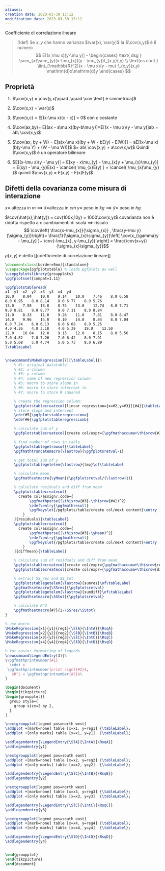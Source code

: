 ```yaml
---
aliases: 
creation date: 2023-03-30 13:12
modification date: 2023-03-30 13:12
---
```


Coefficiente di correlazione lineare

>[!def]
>Se $x,y$ che hanno varianza $\var(x), \var(y)$
 >la $\cov(x,y)$ è il numero
>$$ E[(x,\mu x)(y-\mu y)] - \begin{cases}
>\text{ dsg } \sum_{x}\sum_{y}(x-\mu_{x})(y - \mu_{y})f_{x,y}(,y) \\
>\text{os cont } \iint_{\mathbb{R}^2}(x - \mu x)(y - mu) f_{x,y}(x,y) \mathrm{d}x\mathrm{d}y
>\end{cases} $$


## Proprietà
1. $\cov(x,y) = \cov(y,x)\quad ;\quad \cov \text{ è simmetrica}$
2. $\cov(x,x) = \var(x)$
3. $\cov(x,c) = E[(x-\mu x)(c - c)] = 0$ con $c$ costante
4. $\cov(ax,by)= E[(ax - a\mu x)(by-b\mu y)]=E[(x - \mu x)(y - \mu y)]ab = ab\ \cov(x,y)$
5. $\cov(ax, by + W) = E[a(x-\mu x)(by + W - bE(y) - E(W))] = aE[(x-\mu x)(b(y-\mu Y) + (W - \mu W))]$
   $= ab\ \cov(x,y) + a\cov(x,w)$
   Quindi $\cov(x,y)$ è un operatore bilineare
   
6. $E[(x-\mu x)(y - \mu y)] = E[xy - x\mu_{y} - \mu_{x}y + \mu_{x}\mu_{y}] = E(xy) - \mu_{y}E(x) - \cancel{ \mu_{x}E(y) } + \cancel{ \mu_{x}\mu_{y} }$
   quindi $\cov(x,y) = E(x,y) - E(x)E(y)$

## Difetti della covarianza come misura di interazione

$x =$ altezza in $m$ $\implies$ $\hat{x} =$altezza in $cm$
$y =$ peso in $kg \implies \hat{y} =$ peso in $hg$

$\cov(\hat{x},\hat{y}) = cov(100x,10y) = 1000\cov(x,y)$
covarianza non è ridotta rispetto a $c$ cambiamenti di scala $\implies$ riscalo
$$ \cov\left( \frac{x-\mu_{x}}{\sigma_{x}} , \frac{y-\mu y}{\sigma_{y}}\right)= \frac{1}{\sigma_{x}\sigma_{y}}\left[ \cov(x_{\gamma}y - \mu_{y} )+ \cov(-\mu_{x}, y-\mu_{y}) \right]  = \frac{\cov(x+y)}{\sigma_{x}\sigma_{y}}$$

$\rho(x,y)$ è detto [[coefficiente di correlazione lineare]]

```tikz
\documentclass[border=5mm]{standalone}
\usepackage{pgfplotstable} % loads pgfplots as well
\usepgfplotslibrary{groupplots}
\pgfplotsset{compat=1.11}

\pgfplotstableread{
x1  y1  x2  y2  x3  y3  x4  y4
10.0    8.04    10.0    9.14    10.0    7.46    8.0 6.58
8.0 6.95    8.0 8.14    8.0 6.77    8.0 5.76
13.0    7.58    13.0    8.74    13.0    12.74   8.0 7.71
9.0 8.81    9.0 8.77    9.0 7.11    8.0 8.84
11.0    8.33    11.0    9.26    11.0    7.81    8.0 8.47
14.0    9.96    14.0    8.10    14.0    8.84    8.0 7.04
6.0 7.24    6.0 6.13    6.0 6.08    8.0 5.25
4.0 4.26    4.0 3.10    4.0 5.39    19.0    12.50
12.0    10.84   12.0    9.13    12.0    8.15    8.0 5.56
7.0 4.82    7.0 7.26    7.0 6.42    8.0 7.91
5.0 5.68    5.0 4.74    5.0 5.73    8.0 6.89
}\tableLabel


\newcommand\MakeRegression[7][\tableLabel]{%
    % #1: original datatable
    % #2: x-column
    % #3: y-column
    % #4: name of new regression column
    % #5: macro to store slope in
    % #6: macro to store intercept in
    % #7: macro to store R squared

    % create the regression column:
    \pgfplotstablecreatecol[linear regression={x=#2,y=#3}]{#4}{\tableLabel}
    % store slope and intercept
    \edef#5{\pgfplotstableregressiona}
    \edef#6{\pgfplotstableregressionb}

    % calculate sum of y
    \pgfplotstablecreatecol[create col/expr={\pgfmathaccuma+\thisrow{#3}}]{tmp}{\tableLabel}

    % find number of rows in table
    \pgfplotstablegetrowsof{\tableLabel}
    \pgfmathtruncatemacro{\lastrow}{\pgfplotsretval-1}

    % get total sum of y
    \pgfplotstablegetelem{\lastrow}{tmp}\of\tableLabel

    % calculate mean
    \pgfmathsetmacro{\yMean}{\pgfplotsretval/(\lastrow+1)}

    % calculate residuals and diff from mean
    \pgfplotstablecreatecol[
      create col/assign/.code={
           \pgfmathparse{(\thisrow{#3}-\thisrow{#4})^2}
           \edef\entry{\pgfmathresult}
           \pgfkeyslet{/pgfplots/table/create col/next content}\entry
        }
    ]{residuals}{\tableLabel}
    \pgfplotstablecreatecol[
      create col/assign/.code={
           \pgfmathparse{(\thisrow{#3}-\yMean)^2}
           \edef\entry{\pgfmathresult}
           \pgfkeyslet{/pgfplots/table/create col/next content}\entry
        }
    ]{diffmean}{\tableLabel}

    % calculate sum of residuals and diff from mean
    \pgfplotstablecreatecol[create col/expr={\pgfmathaccuma+\thisrow{residuals}}]{sumres}{\tableLabel}
    \pgfplotstablecreatecol[create col/expr={\pgfmathaccuma+\thisrow{diffmean}}]{sumdiff}{\tableLabel}

    % extract SS_res and SS_tot
    \pgfplotstablegetelem{\lastrow}{sumres}\of\tableLabel
    \pgfmathsetmacro{\SSres}{\pgfplotsretval}
    \pgfplotstablegetelem{\lastrow}{sumdiff}\of\tableLabel
    \pgfmathsetmacro{\SStot}{\pgfplotsretval}

    % calculate R^2
    \pgfmathsetmacro{#7}{1-\SSres/\SStot}
}

% use macro
\MakeRegression{x1}{y1}{reg1}{\SlA}{\IntA}{\RsqA}
\MakeRegression{x2}{y2}{reg2}{\SlB}{\IntB}{\RsqB}
\MakeRegression{x3}{y3}{reg3}{\SlC}{\IntC}{\RsqC}
\MakeRegression{x4}{y4}{reg4}{\SlD}{\IntD}{\RsqD}

% for easier formatting of legends
\newcommand\LegendEntry[3]{%
$\pgfmathprintnumber{#1}
  \cdot x 
 \pgfmathprintnumber[print sign]{#2}$,
   $R^2 = \pgfmathprintnumber{#3}$%
}

\begin{document}
\begin{tikzpicture}
\begin{groupplot}[
  group style={
    group size=2 by 2,
  }
]

\nextgroupplot[legend pos=north west]
\addplot +[mark=none] table [x=x1, y=reg1] {\tableLabel};
\addplot +[only marks] table [x=x1, y=y1]  {\tableLabel};   

\addlegendentry{\LegendEntry{\SlA}{\IntA}{\RsqA}}
\addlegendentry{y1}

\nextgroupplot[legend pos=south east]
\addplot +[mark=none] table [x=x2, y=reg2] {\tableLabel};
\addplot +[only marks] table [x=x2, y=y2]  {\tableLabel};   

\addlegendentry{\LegendEntry{\SlC}{\IntB}{\RsqB}}
\addlegendentry{y2}

\nextgroupplot[legend pos=north west]
\addplot +[mark=none] table [x=x3, y=reg3] {\tableLabel};
\addplot +[only marks] table [x=x3, y=y3]  {\tableLabel};   

\addlegendentry{\LegendEntry{\SlC}{\IntC}{\RsqC}}
\addlegendentry{y3}

\nextgroupplot[legend pos=south east]
\addplot +[mark=none] table [x=x4, y=reg4] {\tableLabel};
\addplot +[only marks] table [x=x4, y=y4]  {\tableLabel};   

\addlegendentry{\LegendEntry{\SlD}{\IntD}{\RsqD}}
\addlegendentry{y4}


\end{groupplot}
\end{tikzpicture}
\end{document}
```